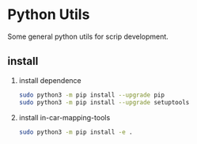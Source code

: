 <!--
 * @Author: RonaldSun a297131009@qq.com
 * @Date: 2022-10-11 21:49:41
 * @LastEditors: RonaldSun a297131009@qq.com
 * @LastEditTime: 2022-10-11 21:51:28
-->
# Python Utils

Some general python utils for scrip development.

## install

1. install dependence

    ```bash
    sudo python3 -m pip install --upgrade pip
    sudo python3 -m pip install --upgrade setuptools
    ```

2. install in-car-mapping-tools

    ```bash
    sudo python3 -m pip install -e .
    ```
